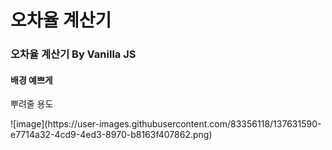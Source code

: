 # 오차율 계산기

### 오차율 계산기 By Vanilla JS

#### 배경 예쁘게

<p>뿌려줄 용도</p>
![image](https://user-images.githubusercontent.com/83356118/137631590-e7714a32-4cd9-4ed3-8970-b8163f407862.png)
